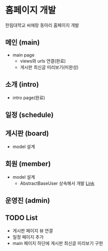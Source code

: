# 홈페이지 개발

한림대학교 씨애랑 동아리 홈페이지 개발

## 메인 (main)
- main page
    - views와 urls 연결(완료)
    - 게시판 최신글 미리보기(미완성)
    
## 소개 (intro)
- intro page(완료)

## 일정 (schedule)

## 게시판 (board)
- model 설계

## 회원 (member)
- model 설계
    - AbstractBaseUser 상속해서 개발 [Link](https://docs.djangoproject.com/en/1.8/_modules/django/contrib/auth/models/)

## 운영진 (admin)

## TODO List 
- 게시판 페이지 뷰 연결
- 일정 페이지 추가
- main 페이지 하단에 게시판 최신글 미리보기 구현

